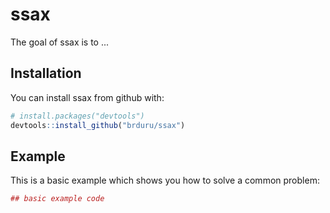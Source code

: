 
<!-- README.md is generated from README.Rmd. Please edit that file -->
ssax
====

The goal of ssax is to ...

Installation
------------

You can install ssax from github with:

``` r
# install.packages("devtools")
devtools::install_github("brduru/ssax")
```

Example
-------

This is a basic example which shows you how to solve a common problem:

``` r
## basic example code
```
